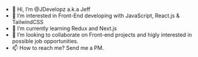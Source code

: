 - 👋 Hi, I’m @JDevelopz a.k.a Jeff
- 👀 I’m interested in Front-End developing with JavaScript, React.js & TailwindCSS
- 🌱 I’m currently learning Redux and Next.js
- 💞️ I’m looking to collaborate on Front-end projects and higly interested in possible job opportunities. 
- 📫 How to reach me? Send me a PM. 

<!---
JDevelopz/JDevelopz is a ✨ special ✨ repository because its `README.md` (this file) appears on your GitHub profile.
You can click the Preview link to take a look at your changes.
--->
